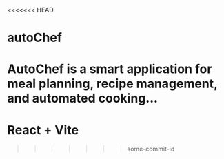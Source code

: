 <<<<<<< HEAD
# autoChef
AutoChef is a smart application for meal planning, recipe management, and automated cooking...
=======
# React + Vite
>>>>>>> some-commit-id
